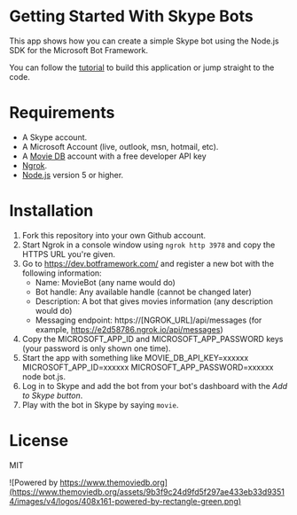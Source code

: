 # Getting Started With Skype Bots

This app shows how you can create a simple Skype bot using the Node.js SDK for the Microsoft Bot Framework.

You can follow the [tutorial](http://sitepoint.com) to build this application or jump straight to the code.

# Requirements
- A Skype account.
- A Microsoft Account (live, outlook, msn, hotmail, etc).
- A [Movie DB](https://www.themoviedb.org) account with a free developer API key
- [Ngrok](https://ngrok.com/).
- [Node.js](https://nodejs.org/en/download/) version 5 or higher.

# Installation
1. Fork this repository into your own Github account.
2. Start Ngrok in a console window using `ngrok http 3978` and copy the HTTPS URL you're given.
3. Go to https://dev.botframework.com/ and register a new bot with the following information:
   - Name: MovieBot (any name would do)
   - Bot handle: Any available handle (cannot be changed later)
   - Description: A bot that gives movies information (any description would do)
   - Messaging endpoint: https://[NGROK_URL]/api/messages (for example, https://e2d58786.ngrok.io/api/messages)
4. Copy the MICROSOFT_APP_ID and MICROSOFT_APP_PASSWORD keys (your password is only shown one time).
5. Start the app with something like MOVIE_DB_API_KEY=xxxxxx MICROSOFT_APP_ID=xxxxxx MICROSOFT_APP_PASSWORD=xxxxxx node bot.js.
6. Log in to Skype and add the bot from your bot's dashboard with the *Add to Skype button*. 
7. Play with the bot in Skype by saying `movie`.

# License
MIT

![Powered by https://www.themoviedb.org](https://www.themoviedb.org/assets/9b3f9c24d9fd5f297ae433eb33d93514/images/v4/logos/408x161-powered-by-rectangle-green.png)

